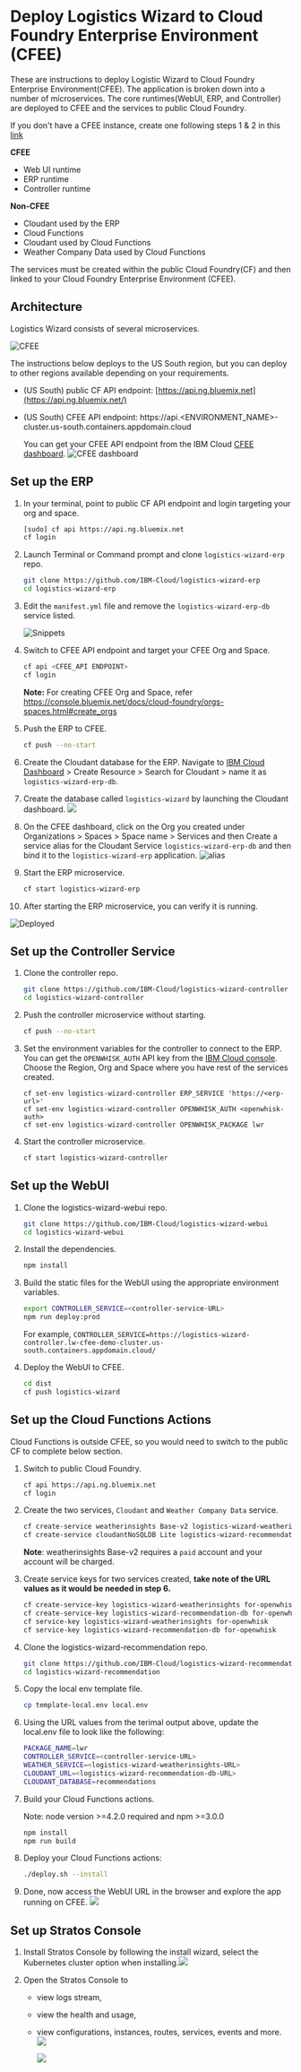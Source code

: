 # Deploy Logistics Wizard to Cloud Foundry Enterprise Environment (CFEE)

These are instructions to deploy Logistic Wizard to Cloud Foundry Enterprise Environment(CFEE). The application is broken down into a number of microservices. The core runtimes(WebUI, ERP, and Controller) are deployed to CFEE and the services to public Cloud Foundry. 

If you don't have a CFEE instance, create one following steps 1 & 2 in this [link](https://console.bluemix.net/dashboard/cloudfoundry/quickstart)

**CFEE**

- Web UI runtime 
- ERP runtime 
- Controller runtime 

**Non-CFEE**

- Cloudant used by the ERP
- Cloud Functions 
- Cloudant used by Cloud Functions 
- Weather Company Data used by Cloud Functions 

The services must be created within the public Cloud Foundry(CF) and then linked to your Cloud Foundry Enterprise Environment (CFEE).

## Architecture

Logistics Wizard consists of several microservices.

![CFEE](docs/cfee.png)

The instructions below deploys to the US South region, but you can deploy to other regions available depending on your requirements. 

- (US South) public CF API endpoint: [https://api.ng.bluemix.net](https://api.ng.bluemix.net/) 

- (US South) CFEE API endpoint:   https://api.<ENVIRONMENT_NAME\>-cluster.us-south.containers.appdomain.cloud

  You can get your CFEE API endpoint from the IBM Cloud [CFEE dashboard](https://console.bluemix.net/dashboard/cloudfoundry?filter=cf_environments). ![CFEE dashboard](docs/cfee_dashboard.png)

## Set up the ERP

1. In your terminal, point to public CF API endpoint and login targeting your org and space.

   ```bash
   [sudo] cf api https://api.ng.bluemix.net 
   cf login
   ```

2. Launch Terminal or Command prompt and clone `logistics-wizard-erp` repo.

   ```bash
   git clone https://github.com/IBM-Cloud/logistics-wizard-erp
   cd logistics-wizard-erp
   ```

3. Edit the `manifest.yml` file and remove the `logistics-wizard-erp-db` service listed.

   ![Snippets](docs/snippets.png)

4. Switch to CFEE API endpoint and target your CFEE Org and Space.

   ```bash
   cf api <CFEE_API ENDPOINT>
   cf login
   ```
   **Note:** For creating CFEE Org and Space, refer https://console.bluemix.net/docs/cloud-foundry/orgs-spaces.html#create_orgs

5. Push the ERP to CFEE.

   ```bash
   cf push --no-start
   ```
6. Create the Cloudant database for the ERP. Navigate to [IBM Cloud Dashboard](https://console.bluemix.net/dashboard/apps) > Create Resource > Search for Cloudant > name it as `logistics-wizard-erp-db`.

7. Create the database called `logistics-wizard` by launching the Cloudant dashboard. ![](docs/database.png)

8. On the CFEE dashboard, click on the Org you created under Organizations > Spaces > Space name > Services and then Create a service alias for the Cloudant Service `logistics-wizard-erp-db` and then bind it to the `logistics-wizard-erp` application. ![alias](docs/alias.png)

9. Start the ERP microservice.

   ```bash
   cf start logistics-wizard-erp
   ```

10. After starting the ERP microservice, you can verify it is running.

   ![Deployed](docs/deployed.png)

## Set up the Controller Service

1. Clone the controller repo.

   ```bash
   git clone https://github.com/IBM-Cloud/logistics-wizard-controller
   cd logistics-wizard-controller
   ```

2. Push the controller microservice without starting.

   ```bash
   cf push --no-start
   ```

3. Set the environment variables for the controller to connect to the ERP. You can get the `OPENWHISK_AUTH` API key from the [IBM Cloud console](https://console.bluemix.net/openwhisk/learn/api-key). Choose the Region, Org and Space where you have rest of the services created.

   ```
   cf set-env logistics-wizard-controller ERP_SERVICE 'https://<erp-url>'
   cf set-env logistics-wizard-controller OPENWHISK_AUTH <openwhisk-auth>
   cf set-env logistics-wizard-controller OPENWHISK_PACKAGE lwr
   ```

4. Start the controller microservice.

   ```bash
   cf start logistics-wizard-controller
   ```

## Set up the WebUI

1. Clone the logistics-wizard-webui repo.

   ```bash
   git clone https://github.com/IBM-Cloud/logistics-wizard-webui
   cd logistics-wizard-webui
   ```

2. Install the dependencies.

   ```bash
   npm install
   ```

3. Build the static files for the WebUI using the appropriate environment variables.

   ```bash
   export CONTROLLER_SERVICE=<controller-service-URL> 
   npm run deploy:prod
   ```

    For example, `CONTROLLER_SERVICE=https://logistics-wizard-controller.lw-cfee-demo-cluster.us-south.containers.appdomain.cloud/`

4. Deploy the WebUI to CFEE.

   ```bash
   cd dist
   cf push logistics-wizard
   ```

## Set up the Cloud Functions Actions

Cloud Functions is outside CFEE, so you would need to switch to the public CF to complete below section.

1. Switch to public Cloud Foundry.

   ```bash
   cf api https://api.ng.bluemix.net 
   cf login
   ```

2. Create the two services, `Cloudant` and  `Weather Company Data` service.

   ```bash
   cf create-service weatherinsights Base-v2 logistics-wizard-weatherinsights
   cf create-service cloudantNoSQLDB Lite logistics-wizard-recommendation-db
   ```
   **Note**: weatherinsights Base-v2 requires a `paid` account and your account will be charged.

3. Create service keys for two services created, **take note of the URL values as it would be needed in step 6.**

   ```bash
   cf create-service-key logistics-wizard-weatherinsights for-openwhisk
   cf create-service-key logistics-wizard-recommendation-db for-openwhisk
   cf service-key logistics-wizard-weatherinsights for-openwhisk
   cf service-key logistics-wizard-recommendation-db for-openwhisk
   ```

4. Clone the logistics-wizard-recommendation repo.

   ```bash
   git clone https://github.com/IBM-Cloud/logistics-wizard-recommendation
   cd logistics-wizard-recommendation
   ```

5. Copy the local env template file. 

   ```bash
   cp template-local.env local.env
   ```

6. Using the URL values from the terimal output above, update the local.env file to look like the following:

   ```bash
   PACKAGE_NAME=lwr
   CONTROLLER_SERVICE=<controller-service-URL>
   WEATHER_SERVICE=<logistics-wizard-weatherinsights-URL>
   CLOUDANT_URL=<logistics-wizard-recommendation-db-URL>
   CLOUDANT_DATABASE=recommendations
   ```

7. Build your Cloud Functions actions. 

   Note: node version >=4.2.0 required and npm >=3.0.0 

   ```bash
   npm install
   npm run build
   ```

8. Deploy your Cloud Functions actions:

   ```bash
   ./deploy.sh --install
   ```

9. Done, now access the WebUI URL in the browser and explore the app running on CFEE. ![](docs/LW-pushed.png)



## Set up Stratos Console

1. Install Stratos Console by following the install wizard, select the Kubernetes cluster option when installing.![](docs/CFEE_dashboard_view.png)

2. Open the Stratos Console to 

   - view logs stream,  

   - view the health and usage, 

   - view configurations, instances, routes, services, events and more. ![](docs/stratos.png) 

     ![](docs/stratos2.png)
